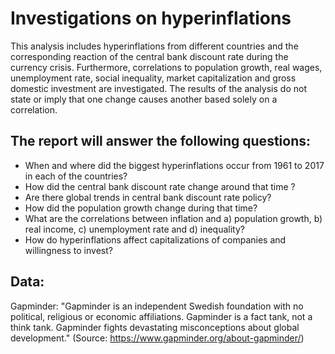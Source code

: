 # Investigations on hyperinflations
This analysis includes hyperinflations from different countries and the corresponding reaction of the central bank discount rate during the currency crisis. Furthermore, correlations to population growth, real wages, unemployment rate, social inequality, market capitalization and gross domestic investment are investigated. The results of the analysis do not state or imply that one change causes another based solely on a correlation.

## The report will answer the following questions:

- When and where did the biggest hyperinflations occur from 1961 to 2017 in each of the countries?
- How did the central bank discount rate change around that time ?
- Are there global trends in central bank discount rate policy?
- How did the population growth change during that time?
- What are the correlations between inflation and a) population growth, b) real income, c) unemployment rate and d) inequality?
- How do hyperinflations affect capitalizations of companies and willingness to invest?

## Data:
Gapminder: "Gapminder is an independent Swedish foundation with no political, religious or economic affiliations. Gapminder is a fact tank, not a think tank. Gapminder fights devastating misconceptions about global development." (Source: https://www.gapminder.org/about-gapminder/)

